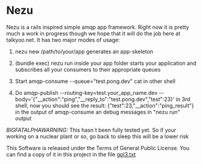 Nezu
====
Nezu is a rails inspired simple amqp app framework. Right now it is pretty much a work in progress though we hope that it will do the job here at talkyoo.net.
It has two major modes of usage:

  1. nezu new /path/to/your/app
    generates an app-skeleton

  2. (bundle exec) nezu run
    inside your app folder starts your application and subscribes all your consumers to their appropriate queues

  3. Start
     amqp-consume --queue="test.pong.dev" cat
     in other shell

  4. Do
     amqp-publish --routing-key=test.your_app_name.dev --body='{"__action":"ping","__reply_to":"test.pong.dev","test":23}'
     in 3rd shell, now you should see the result:
     {"test":23,"__action":"ping_result"}
     in the output of amqp-consume an debug messages in "nezu run" output

*BIGFATALPHAWARNING:*
 This hasn`t been fully tested yet. So if your working on a nuclear plant or so, go back to sleep this will be a lower risk

This Software is released under the Terms of General Public License. You can find a copy of it in this project in the file [gpl3.txt](gpl3.txt "GPLv3 Text")

